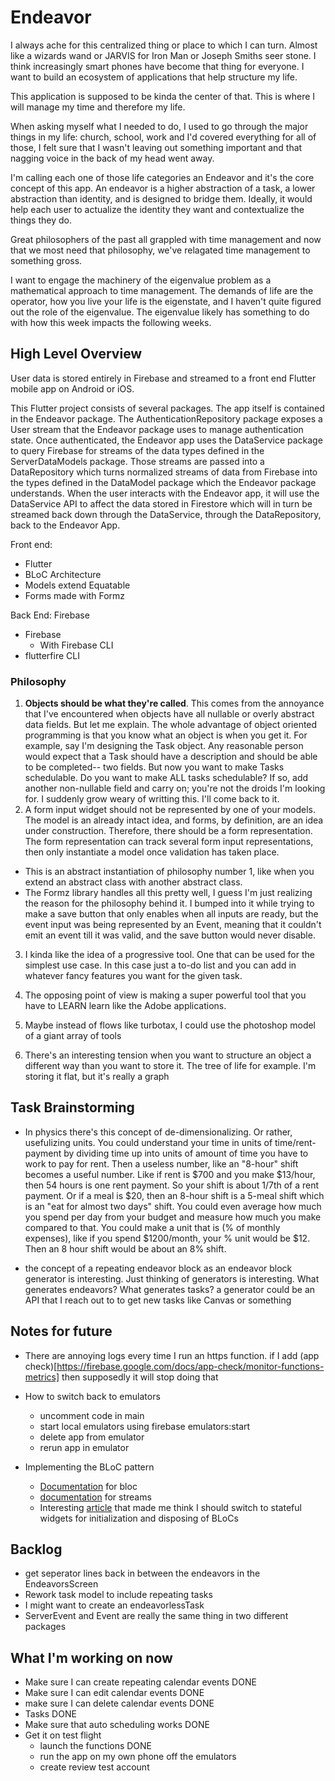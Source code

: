 # Endeavor
I always ache for this centralized thing or place to which I can turn. Almost like a wizards wand or JARVIS for Iron Man or Joseph Smiths seer stone. I think increasingly smart phones have become that thing for everyone. I want to build an ecosystem of applications that help structure my life.

This application is supposed to be kinda the center of that. This is where I will manage my time and therefore my life.

When asking myself what I needed to do, I used to go through the major things in my life: church, school, work and I'd covered everything for all of those, I felt sure that I wasn't leaving out something important and that nagging voice in the back of my head went away.

I'm calling each one of those life categories an Endeavor and it's the core concept of this app. An endeavor is a higher abstraction of a task, a lower abstraction than identity, and is designed to bridge them. Ideally, it would help each user to actualize the identity they want and contextualize the things they do.

Great philosophers of the past all grappled with time management and now that we most need that philosophy, we've relagated time management to something gross. 

I want to engage the machinery of the eigenvalue problem as a mathematical approach to time management. The demands of life are the operator, how you live your life is the eigenstate, and I haven't quite figured out the role of the eigenvalue. The eigenvalue likely has something to do with how this week impacts the following weeks.

## High Level Overview
User data is stored entirely in Firebase and streamed to a front end Flutter mobile app on Android or iOS.

This Flutter project consists of several packages. The app itself is contained in the Endeavor package. The AuthenticationRepository package exposes a User stream that the Endeavor package uses to manage authentication state. Once authenticated, the Endeavor app uses the DataService package to query Firebase for streams of the data types defined in the ServerDataModels package. Those streams are passed into a DataRepository which turns normalized streams of data from Firebase into the types defined in the DataModel package which the Endeavor package understands. When the user interacts with the Endeavor app, it will use the DataService API to affect the data stored in Firestore which will in turn be streamed back down through the DataService, through the DataRepository, back to the Endeavor App.

Front end:
* Flutter
* BLoC Architecture
* Models extend Equatable
* Forms made with Formz

Back End: Firebase
* Firebase
  * With Firebase CLI
* flutterfire CLI

### Philosophy
1. __Objects should be what they're called__. This comes from the annoyance that I've encountered when objects have all nullable or overly abstract data fields. But let me explain. The whole advantage of object oriented programming is that you know what an object is when you get it. For example, say I'm designing the Task object. Any reasonable person would expect that a Task should have a description and should be able to be completed-- two fields. But now you want to make Tasks schedulable. Do you want to make ALL tasks schedulable? If so, add another non-nullable field and carry on; you're not the droids I'm looking for. I suddenly grow weary of writting this. I'll come back to it.
2. A form input widget should not be represented by one of your models. The model is an already intact idea, and forms, by definition, are an idea under construction. Therefore, there should be a form representation. The form representation can track several form input representations, then only instantiate a model once validation has taken place. 
  * This is an abstract instantiation of philosophy number 1, like when you extend an abstract class with another abstract class.
  * The Formz library handles all this pretty well, I guess I'm just realizing the reason for the philosophy behind it. I bumped into it while trying to make a save button that only enables when all inputs are ready, but the event input was being represented by an Event, meaning that it couldn't emit an event till it was valid, and the save button would never disable.

3. I kinda like the idea of a progressive tool. One that can be used for the simplest use case. In this case just a to-do list and you can add in whatever fancy features you want for the given task.

4. The opposing point of view is making a super powerful tool that you have to LEARN learn like the Adobe applications.

5. Maybe instead of flows like turbotax, I could use the photoshop model of a giant array of tools

6. There's an interesting tension when you want to structure an object a different way than you want to store it. The tree of life for example. I'm storing it flat, but it's really a graph

## Task Brainstorming
* In physics there's this concept of de-dimensionalizing. Or rather, usefulizing units. You could understand your time in units of time/rent-payment by dividing time up into units of amount of time you have to work to pay for rent. Then a useless number, like an "8-hour" shift becomes a useful number. Like if rent is $700 and you make $13/hour, then 54 hours is one rent payment. So your shift is about 1/7th of a rent payment. Or if a meal is $20, then an 8-hour shift is a 5-meal shift which is an "eat for almost two days" shift. You could even average how much you spend per day from your budget and measure how much you make compared to that. You could make a unit that is (% of monthly expenses), like if you spend $1200/month, your % unit would be $12. Then an 8 hour shift would be about an 8% shift.

* the concept of a repeating endeavor block as an endeavor block generator is interesting. Just thinking of generators is interesting. What generates endeavors? What generates tasks? a generator could be an API that I reach out to to get new tasks like Canvas or something

## Notes for future
* There are annoying logs every time I run an https function. if I add (app check)[https://firebase.google.com/docs/app-check/monitor-functions-metrics] then supposedly it will stop doing that
* How to switch back to emulators
  * uncomment code in main
  * start local emulators using firebase emulators:start
  * delete app from emulator
  * rerun app in emulator

* Implementing the BLoC pattern
  * [Documentation](https://bloclibrary.dev/) for bloc
  * [documentation](https://dart.dev/tutorials/language/streams) for streams
  * Interesting [article](https://medium.com/codechai/effective-bloc-pattern-45c36d76d5fe) that made me think I should switch to stateful widgets for initialization and disposing of BLoCs

## Backlog
* get seperator lines back in between the endeavors in the EndeavorsScreen
* Rework task model to include repeating tasks
* I might want to create an endeavorlessTask
* ServerEvent and Event are really the same thing in two different packages

## What I'm working on now

* Make sure I can create repeating calendar events DONE
* Make sure I can edit calendar events DONE
* make sure I can delete calendar events DONE
* Tasks DONE
* Make sure that auto scheduling works DONE
* Get it on test flight
  * launch the functions DONE
  * run the app on my own phone off the emulators 
  * create review test account